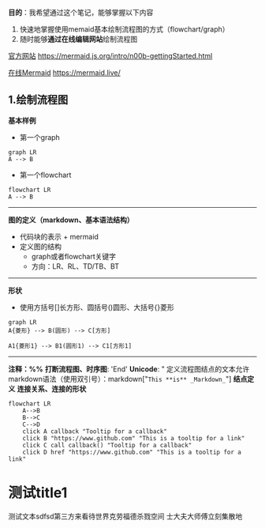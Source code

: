 
**目的**：我希望通过这个笔记，能够掌握以下内容
1. 快速地掌握使用memaid基本绘制流程图的方式（flowchart/graph）
2. 随时能够**通过在线编辑网站**绘制流程图


[官方网站](https://mermaid.js.org/intro/n00b-gettingStarted.html) https://mermaid.js.org/intro/n00b-gettingStarted.html

[在线Mermaid](https://mermaid.live/) https://mermaid.live/


## 1.绘制流程图

**基本样例**
- 第一个graph
``` merm
graph LR
A --> B
```
- 第一个flowchart
``` mermaid
flowchart LR
A --> B
```


---

**图的定义（markdown、基本语法结构）**
- 代码块的表示 + mermaid
- 定义图的结构
	- graph或者flowchart关键字
	- 方向：LR、RL、TD/TB、BT


****

**形状**
- 使用方括号[]长方形、圆括号()圆形、大括号{}菱形
```mermaid
graph LR
A{菱形} --> B(圆形) --> C[方形]

A1{菱形1} --> B1(圆形1) --> C1[方形1]

```

***
**注释：%%**
**打断流程图、时序图**: 'End'
**Unicode**: "
定义流程图结点的文本允许markdown语法（使用双引号）：markdown["`This **is** _Markdown_`"]
**结点定义**
**连接关系、连接的形状**



```mermaid
flowchart LR
    A-->B
    B-->C
    C-->D
    click A callback "Tooltip for a callback"
    click B "https://www.github.com" "This is a tooltip for a link"
    click C call callback() "Tooltip for a callback"
    click D href "https://www.github.com" "This is a tooltip for a link"
```



# 测试title1


测试文本sdfsd第三方来看待世界克劳福德杀戮空间 
士大夫大师傅立刻集散地





